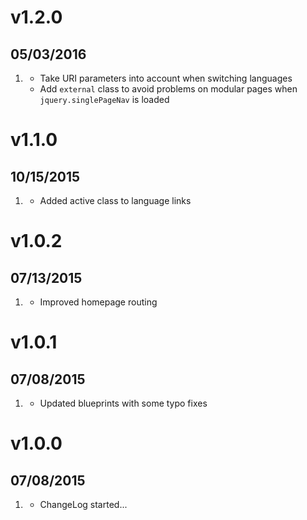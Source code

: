 # v1.2.0
## 05/03/2016

1. [](#improved)
    * Take URI parameters into account when switching languages
    * Add `external` class to avoid problems on modular pages when `jquery.singlePageNav` is loaded  

# v1.1.0
## 10/15/2015

1. [](#improved)
    * Added active class to language links  

# v1.0.2
## 07/13/2015

1. [](#improved)
    * Improved homepage routing    

# v1.0.1
## 07/08/2015

1. [](#improved)
    * Updated blueprints with some typo fixes
    
# v1.0.0
## 07/08/2015

1. [](#new)
    * ChangeLog started...
